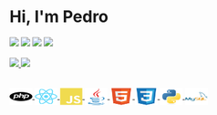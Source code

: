 # Hi, I'm Pedro

<div> 
  <a href="https://instagram.com/ph.brndao" target="_blank"><img src="https://img.shields.io/badge/-Instagram-%23E4405F?style=for-the-badge&logo=instagram&logoColor=white" target="_blank"></a>
 <a href="https://discordapp.com/users/394911891337773066" target="_blank"><img src="https://img.shields.io/badge/Discord-7289DA?style=for-the-badge&logo=discord&logoColor=white" target="_blank"></a> 
  <a href = "mailto:phbrandao@outlook.com"><img src="https://img.shields.io/badge/Email-0078D4?style=for-the-badge&logo=microsoft-outlook&logoColor=white" target="_blank"></a>
  <a href="https://www.linkedin.com/in/pedrohenriquebrandao" target="_blank"><img src="https://img.shields.io/badge/-LinkedIn-%230077B5?style=for-the-badge&logo=linkedin&logoColor=white" target="_blank"></a> 
</div>
<br>
<div>
  <a href="https://github.com/pedrohenriquebrandao">
  <img height="180em" src="https://github-readme-stats-sigma-five.vercel.app/api?username=pedrohenriquebrandao&show_icons=true&theme=tokyonight&include_all_commits=true&count_private=true"/>
  <img height="180em" src="https://github-readme-stats-sigma-five.vercel.app/api/top-langs/?username=pedrohenriquebrandao&layout=compact&langs_count=7&theme=tokyonight"/>
</div>
<br>
<div align="left" style="display: inline_block"><br>
  <img align="center" alt="Pedro-Js" height="30" width="40" src="https://raw.githubusercontent.com/devicons/devicon/master/icons/php/php-plain.svg">
  <img align="center" alt="Pedro-React" height="30" width="40" src="https://raw.githubusercontent.com/devicons/devicon/master/icons/react/react-original.svg">
  <img align="center" alt="Pedro-Js" height="30" width="40" src="https://raw.githubusercontent.com/devicons/devicon/master/icons/javascript/javascript-plain.svg">
  <img align="center" alt="Pedro-CSS" height="30" width="40" src="https://raw.githubusercontent.com/devicons/devicon/master/icons/java/java-original.svg">
	  <img align="center" alt="Pedro-CSS" height="30" width="40" src="https://raw.githubusercontent.com/devicons/devicon/master/icons/html5/html5-original.svg">
  <img align="center" alt="Pedro-CSS" height="30" width="40" src="https://raw.githubusercontent.com/devicons/devicon/master/icons/css3/css3-original.svg">
  <img align="center" alt="Pedro-Python" height="30" width="40" src="https://raw.githubusercontent.com/devicons/devicon/master/icons/python/python-original.svg">
  <img align="center" alt="Pedro-Python" height="30" width="40" src="https://raw.githubusercontent.com/devicons/devicon/master/icons/mysql/mysql-original-wordmark.svg">
</div>
  

	
